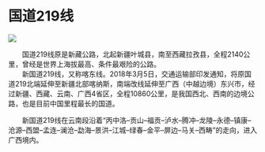 # 国道219线  

![](https://raw.gitmirror.com/szqq0512/Pic/main/img/202201212035321.jpg)  

&emsp;&emsp;国道219线原是新藏公路，北起新疆叶城县，南至西藏拉孜县，全程2140公里，曾经是世界上海拔最高、条件最艰险的公路。  
&emsp;&emsp;新国道219线，又称喀东线。2018年3月5日，交通运输部印发通知，将原国道219北端延伸至新疆北部喀纳斯，南端改线延伸至广西（中越边境）东兴市，经过新疆、西藏、云南、广西4省区，全程10860公里，是我国西北、西南的边境公路，也是目前中国里程最长的国道。  

&emsp;&emsp;新国道219线在云南段沿着“丙中洛–贡山–福贡–泸水–腾冲–龙陵–永德–镇康–沧源–西盟–孟连–澜沧–勐海–景洪–江城–绿春–金平–屏边–马关–西畴”的走向，进入广西境内。  
